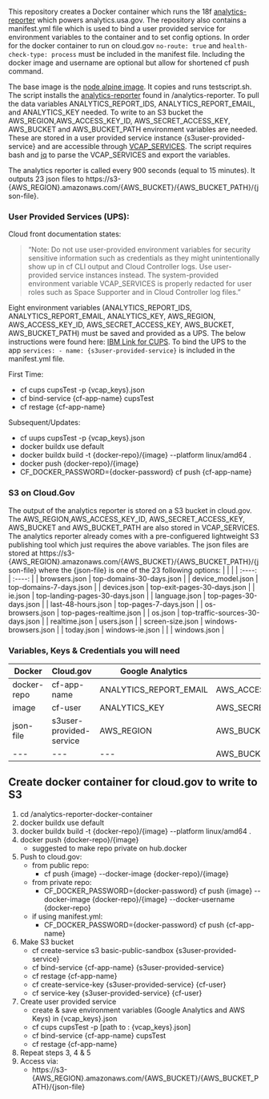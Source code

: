 This repository creates a Docker container which runs the 18f [analytics-reporter](https://github.com/18F/analytics-reporter) which powers analytics.usa.gov. The repository also contains a manifest.yml file which is used to bind a user provided service for environment variables to the container and to set config options. In order for the docker container to run on cloud.gov `no-route: true` and `health-check-type: process` must be included in the manifest file. Including the docker image and username are optional but allow for shortened cf push command.

The base image is the [node alpine image](https://hub.docker.com/_/node). It copies and runs testscript.sh. The script installs the [analytics-reporter](https://github.com/18F/analytics-reporter) found in /analytics-reporter. To pull the data variables ANALYTICS_REPORT_IDS, ANALYTICS_REPORT_EMAIL, and ANALYTICS_KEY needed. To write to an S3 bucket the AWS_REGION,AWS_ACCESS_KEY_ID, AWS_SECRET_ACCESS_KEY, AWS_BUCKET and AWS_BUCKET_PATH environment variables are needed. These are stored in a user provided service instance {s3user-provided-service} and are accessible through [VCAP_SERVICES](https://docs.cloudfoundry.org/devguide/deploy-apps/environment-variable.html).  The script requires bash and [jq](https://stedolan.github.io/jq/manual/) to parse the VCAP_SERVICES and export the variables.

The analytics reporter is called every 900 seconds (equal to 15 minutes). It outputs 23 json files to https://s3-{AWS_REGION}.amazonaws.com/{AWS_BUCKET}/{AWS_BUCKET_PATH}/{json-file}.

### User Provided Services (UPS):
  Cloud front documentation states:
  > “Note: Do not use user-provided environment variables for security sensitive information such as credentials as they might unintentionally show up in cf CLI output and Cloud Controller logs. Use user-provided service instances instead. The system-provided environment variable VCAP_SERVICES is properly redacted for user roles such as Space Supporter and in Cloud Controller log files.”

Eight environment variables (ANALYTICS_REPORT_IDS, ANALYTICS_REPORT_EMAIL, ANALYTICS_KEY, AWS_REGION, AWS_ACCESS_KEY_ID, AWS_SECRET_ACCESS_KEY, AWS_BUCKET, AWS_BUCKET_PATH) must be saved and provided as a UPS. The below instructions were found here: [IBM Link for CUPS](https://www.ibm.com/docs/en/cloud-private/3.2.x?topic=ubicfee-working-user-provided-services-in-cloud-foundry-enterprise-environment). To bind the UPS to the app `services: - name: {s3user-provided-service}` is included in the manifest.yml file.

First Time:
  - cf cups cupsTest -p {vcap_keys}.json
  - cf bind-service {cf-app-name} cupsTest
  - cf restage {cf-app-name}

Subsequent/Updates:
  - cf uups cupsTest -p {vcap_keys}.json
  - docker buildx use default
  - docker buildx build -t {docker-repo}/{image}  --platform linux/amd64 .
  - docker push {docker-repo}/{image}
  - CF_DOCKER_PASSWORD={docker-password} cf push {cf-app-name}

### S3 on Cloud.Gov
The output of the analytics reporter is stored on a S3 bucket in cloud.gov. The AWS_REGION,AWS_ACCESS_KEY_ID, AWS_SECRET_ACCESS_KEY, AWS_BUCKET and AWS_BUCKET_PATH are also stored in VCAP_SERVICES. The analytics reporter already comes with a pre-configuered lightweight S3 publishing tool which just requires the above variables. The json files are stored at https://s3-{AWS_REGION}.amazonaws.com/{AWS_BUCKET}/{AWS_BUCKET_PATH}/{json-file} where the {json-file} is one of the 23 following options:
|       |        |
| :----:       |    :----:   |
| browsers.json | top-domains-30-days.json |
| device_model.json  | top-domains-7-days.json |
| devices.json | top-exit-pages-30-days.json |
| ie.json  |  top-landing-pages-30-days.json |
| language.json |  top-pages-30-days.json |
| last-48-hours.json  | top-pages-7-days.json |
| os-browsers.json |  top-pages-realtime.json |
| os.json  | top-traffic-sources-30-days.json |
| realtime.json | users.json |
| screen-size.json  | windows-browsers.json |
| today.json | windows-ie.json    |
|  | windows.json |


### Variables, Keys & Credentials you will need
| Docker | Cloud.gov | Google Analytics | AWS |
| --- | --- | --- | --- |
| docker-repo | cf-app-name | ANALYTICS_REPORT_EMAIL | AWS_ACCESS_KEY_ID |
| image | cf-user | ANALYTICS_KEY| AWS_SECRET_ACCESS_KEY |
| json-file | s3user-provided-service | AWS_REGION | AWS_BUCKET |
| --- | --- | --- | AWS_BUCKET_PATH |


## Create docker container for cloud.gov to write to S3
1. cd /analytics-reporter-docker-container
2. docker buildx use default
3. docker buildx build -t {docker-repo}/{image}  --platform linux/amd64 .
4. docker push {docker-repo}/{image}
    - suggested to make repo private on hub.docker
5. Push to cloud.gov:
    - from public repo:
      - cf push {image} --docker-image {docker-repo}/{image}
    - from private repo:
      - CF_DOCKER_PASSWORD={docker-password} cf push {image} --docker-image {docker-repo}/{image}   --docker-username {docker-repo}
    - if using manifest.yml:
      - CF_DOCKER_PASSWORD={docker-password} cf push {cf-app-name}
6. Make S3 bucket
    - cf create-service s3 basic-public-sandbox {s3user-provided-service}
    - cf bind-service {cf-app-name} {s3user-provided-service}
    - cf restage {cf-app-name}
    - cf create-service-key {s3user-provided-service} {cf-user}
    - cf service-key {s3user-provided-service} {cf-user}
7. Create user provided service
    - create & save environment variables (Google Analytics and AWS Keys) in {vcap_keys}.json
    - cf cups cupsTest -p [path to : {vcap_keys}.json]
    - cf bind-service {cf-app-name} cupsTest
    - cf restage {cf-app-name}
10. Repeat steps 3, 4 & 5
11. Access via:
    - https://s3-{AWS_REGION}.amazonaws.com/{AWS_BUCKET}/{AWS_BUCKET_PATH}/{json-file}















